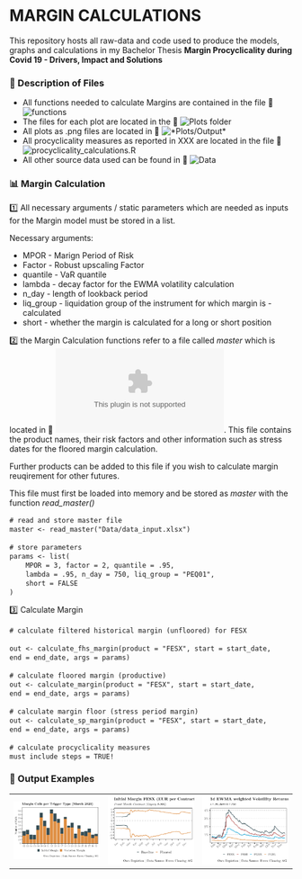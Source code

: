 # MARGIN CALCULATIONS

This repository hosts all raw-data and code used to produce the models, graphs and calculations in my Bachelor Thesis **Margin Procyclicality during Covid 19 - Drivers, Impact and Solutions**

### :open_file_folder: Description of Files

- All functions needed to calculate Margins are contained in the file :link: ![*functions*](*functions*)
- The files for each plot are located in the :link: ![*Plots*](plots) folder
- All plots as .png files are located in  :link: ![*Plots/Output](plots/output)*
- All procyclicality measures as reported in XXX are located in the file :link: ![*procyclicality_calculations.R*](procyclicality_calculations.R)
- All other source data used can be found in :link: ![*Data*](data)

### :bar_chart: Margin Calculation

:one: All necessary arguments / static parameters which are needed as inputs for the Margin model must be stored in a list.

Necessary arguments:

- MPOR - Marign Period of Risk
- Factor - Robust upscaling Factor
- quantile - VaR quantile
- lambda - decay factor for the EWMA volatility calculation
- n_day - length of lookback period
- liq_group - liquidation group of the instrument for which margin is - calculated
- short - whether the margin is calculated for a long or short position

:two: the Margin Calculation functions refer to a file called *master* which is located in :link: ![*Data/data_input.xlsx*](Data/data_input.xlsx). This file
contains the product names, their risk factors and other information such as stress dates for the floored margin calculation.

Further products can be added to this file if you wish to calculate margin reuqirement for other futures.

This file must first be loaded into memory and be stored as *master* with the function *read_master()*

```
# read and store master file
master <- read_master("Data/data_input.xlsx")

# store parameters 
params <- list(
    MPOR = 3, factor = 2, quantile = .95, 
    lambda = .95, n_day = 750, liq_group = "PEQ01", 
    short = FALSE
)
```

:three: Calculate Margin
```
# calculate filtered historical margin (unfloored) for FESX

out <- calculate_fhs_margin(product = "FESX", start = start_date, 
end = end_date, args = params)

# calculate floored margin (productive)
out <- calculate_margin(product = "FESX", start = start_date, 
end = end_date, args = params)

# calculate margin floor (stress period margin)
out <- calculate_sp_margin(product = "FESX", start = start_date, 
end = end_date, args = params)

# calculate procyclicality measures 
must include steps = TRUE!
```

### :rocket: Output Examples

|   |   | |
:-------------------------:|:-------------------------:|:-------------------------:
![](Plots/Output/IMC_March.png)  |  ![](Plots/Output/baseline_vs_stress.png) |  ![](Plots/Output/ewma_1d.png) 
